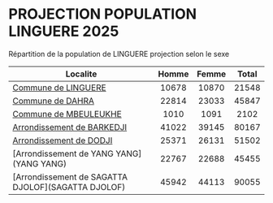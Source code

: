 # PROJECTION POPULATION LINGUERE 2025
	
Répartition de la population de LINGUERE projection selon le sexe
	
| Localite  | Homme | Femme | Total |
| --------- |:-----:|:-----:|:-----:|
| [Commune de LINGUERE](LINGUERE) | 10678 | 10870 | 21548 |
| [Commune de DAHRA](DAHRA) | 22814 | 23033 | 45847 |
| [Commune de MBEULEUKHE](MBEULEUKHE) | 1010 | 1091 | 2102 |
| [Arrondissement de BARKEDJI](BARKEDJI) | 41022 | 39145 | 80167 |
| [Arrondissement de DODJI](DODJI) | 25371 | 26131 | 51502 |
| [Arrondissement de YANG YANG](YANG YANG) | 22767 | 22688 | 45455 |
| [Arrondissement de SAGATTA DJOLOF](SAGATTA DJOLOF) | 45942 | 44113 | 90055 |
